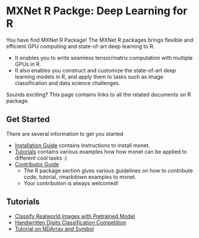 MXNet R Packge: Deep Learning for R
===================================

You have find MXNet R Package! The MXNet R packages brings flexible and efficient GPU
computing and state-of-art deep learning to R.

- It enables you to write seamless tensor/matrix computation with multiple GPUs in R.
- It also enables you construct and customize the state-of-art deep learning models in R,
  and apply them to tasks such as image classification and data science challenges.

Sounds exciting? This page contains links to all the related documents on R package.

Get Started
-----------
There are several information to get you started
* [Installation Guide](../build.md) contains instructions to install mxnet.
* [Tutorials](#tutorials) contains various examples how how mxnet can be applied to different cool tasks :)
* [Contributor Guide](http://mxnet.readthedocs.org/en/latest/contribute.html#r-package)
  - The R package section gives various guidelines on how to contribute code, tutorial, rmarkdown examples to mxnet.
  - Your contribution is always welcomed!

Tutorials
---------
* [Classify Realworld Images with Pretrained Model](classifyRealImageWithPretrainedModel.md)
* [Handwritten Digits Classification Competition](mnistCompetition.md)
* [Tutorial on NDArray and Symbol](ndarrayAndSymbolTutorial.md)

